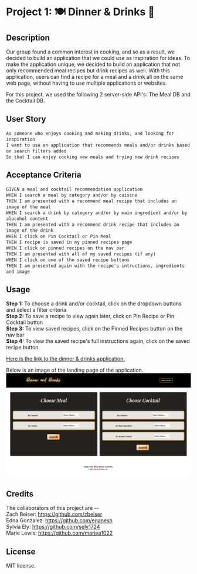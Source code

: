 # Project 1: 🍽️ Dinner & Drinks 🍹

## Description

Our group found a common interest in cooking, and so as a result, we decided to build an application that we could use as inspiration for ideas. To make the application unique, we decided to build an application that not only recommended meal recipes but drink recipes as well. With this application, users can find a recipe for a meal and a drink all on the same web page, without having to use multiple applications or websites.

For this project, we used the following 2 server-side API's: The Meal DB and the Cocktail DB. 

## User Story

```
As someone who enjoys cooking and making drinks, and looking for inspiration
I want to use an application that recommends meals and/or drinks based on search filters added
So that I can enjoy cooking new meals and trying new drink recipes
```

## Acceptance Criteria

```
GIVEN a meal and cocktail recommendation application
WHEN I search a meal by category and/or by cuisine
THEN I am presented with a recommend meal recipe that includes an image of the meal
WHEN I search a drink by category and/or by main ingredient and/or by alocohol content
THEN I am presented with a recommend drink recipe that includes an image of the drink
WHEN I click on Pin Cocktail or Pin Meal
THEN I recipe is saved in my pinned recipes page
WHEN I click on pinned recipes on the nav bar
THEN I am presented with all of my saved recipes (if any)
WHEN I click on one of the saved recipe buttons
THEN I am presented again with the recipe's intructions, ingredients and image
```

## Usage

**Step 1:** To choose a drink and/or cocktail, click on the dropdown buttons and select a filter criteria <br>
**Step 2:** To save a recipe to view again later, click on Pin Recipe or Pin Cocktail button <br>
**Step 3:** To view saved recipes, click on the Pinned Recipes button on the nav bar <br>
**Step 4:** To view the saved recipe's full instructions again, click on the saved recipe button <br>

[Here is the link to the dinner & drinks application.](https://sely1724.github.io/dinner-and-drinks/)

Below is an image of the landing page of the application.
![dinner & drinks landing page screenshot](assets/images/landing-page.png)

## Credits

The collaborators of this project are -- <br>
Zach Beiser: https://github.com/zbeiser <br>
Edna Gonzalez: https://github.com/enanesh <br>
Sylvia Ely: https://github.com/sely1724 <br>
Marie Lewis: https://github.com/mariea1022 <br>

## License

MIT license.
